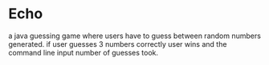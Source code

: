 # Echo
a java guessing game where users have to guess between random numbers generated. if user guesses 3 numbers correctly user wins and the command line input number of guesses took.
